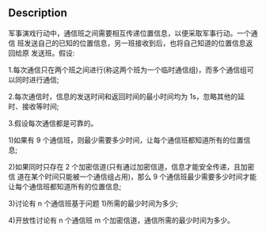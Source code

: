 ## Description

军事演戏行动中，通信班之间需要相互传递位置信息，以便采取军事行动。一个通信 班发送自己的已知的位置信息，另一班接收到后，也将自己知道的位置信息返回给原 发送班。假设: 

1.每次通信只在两个班之间进行(称这两个班为一个临时通信组)，而多个通信组可以同时进行通信;
2.每次通信时，信息的发送时间和返回时间的最小时间均为 1s，忽略其他的延时、接收等时间;3.假设每次通信都是可靠的。
1)如果有 9 个通信班，则最少需要多少时间，让每个通信班都知道所有的位置信息;

2)如果同时只存在 2 个加密信道(只有通过加密信道，信息才能安全传递，且加密信 道在某个时间只能被一个通信组占用)，那么 9 个通信班最少需要多少时间才能让每个通信班都知道所有的位置信息;
3)讨论有 n 个通信班基于问题 1)所需的最少时间为多少;
4)开放性讨论有 n 个通信班 m 个加密信道，通信所需的最少时间为多少。